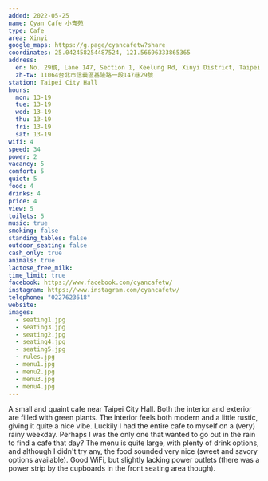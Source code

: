 ```yaml
---
added: 2022-05-25
name: Cyan Cafe 小青苑
type: Cafe
area: Xinyi
google_maps: https://g.page/cyancafetw?share
coordinates: 25.042458254487524, 121.56696333865365
address:
  en: No. 29號, Lane 147, Section 1, Keelung Rd, Xinyi District, Taipei City, 11064
  zh-tw: 11064台北市信義區基隆路一段147巷29號
station: Taipei City Hall
hours:
  mon: 13-19
  tue: 13-19
  wed: 13-19
  thu: 13-19
  fri: 13-19
  sat: 13-19
wifi: 4
speed: 34
power: 2
vacancy: 5
comfort: 5
quiet: 5
food: 4
drinks: 4
price: 4
view: 5
toilets: 5
music: true
smoking: false
standing_tables: false
outdoor_seating: false
cash_only: true
animals: true
lactose_free_milk: 
time_limit: true
facebook: https://www.facebook.com/cyancafetw/
instagram: https://www.instagram.com/cyancafetw/
telephone: "0227623618"
website: 
images:
  - seating1.jpg
  - seating3.jpg
  - seating2.jpg
  - seating4.jpg
  - seating5.jpg
  - rules.jpg
  - menu1.jpg
  - menu2.jpg
  - menu3.jpg
  - menu4.jpg
---
```


A small and quaint cafe near Taipei City Hall. Both the interior and exterior are filled with green plants. The interior feels both modern and a little rustic, giving it quite a nice vibe. Luckily I had the entire cafe to myself on a (very) rainy weekday. Perhaps I was the only one that wanted to go out in the rain to find a cafe that day? The menu is quite large, with plenty of drink options, and although I didn't try any, the food sounded very nice (sweet and savory options available). Good WiFi, but slightly lacking power outlets (there was a power strip by the cupboards in the front seating area though).
